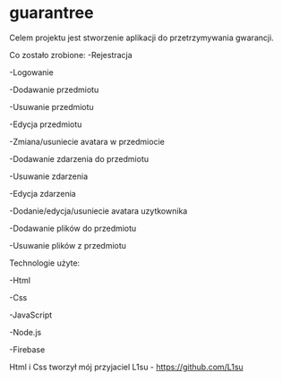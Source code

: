# guarantree

Celem projektu jest stworzenie aplikacji do przetrzymywania gwarancji.

Co zostało zrobione:
-Rejestracja

-Logowanie

-Dodawanie przedmiotu

-Usuwanie przedmiotu

-Edycja przedmiotu

-Zmiana/usuniecie avatara w przedmiocie

-Dodawanie zdarzenia do przedmiotu

-Usuwanie zdarzenia 

-Edycja zdarzenia

-Dodanie/edycja/usuniecie avatara uzytkownika

-Dodawanie plików do przedmiotu

-Usuwanie plików z przedmiotu




Technologie użyte:

-Html

-Css

-JavaScript

-Node.js

-Firebase

Html i Css tworzył mój przyjaciel L1su - https://github.com/L1su
